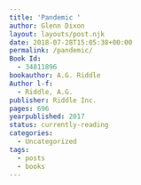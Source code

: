 ```yaml
---
title: 'Pandemic '
author: Glenn Dixon
layout: layouts/post.njk
date: 2018-07-28T15:05:38+00:00
permalink: /pandemic/
Book Id:
  - 34811896
bookauthor: A.G. Riddle
Author l-f:
  - Riddle, A.G.
publisher: Riddle Inc.
pages: 696
yearpublished: 2017
status: currently-reading
categories:
  - Uncategorized
tags:
  - posts
  - books
---
```

